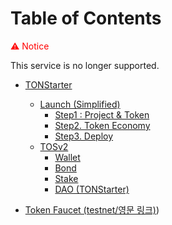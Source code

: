 # Table of Contents

<span style="color: red;">⚠️ Notice</span>

This service is no longer supported.



* [TONStarter](service-guide/tonstarter/README.md)
  * [Launch (Simplified)](service-guide/tonstarter/launch-simplified/README.md)
    * [Step1 : Project & Token](service-guide/tonstarter/launch-simplified/step1-project-and-token.md)
    * [Step2. Token Economy](service-guide/tonstarter/launch-simplified/step2.-token-economy.md)
    * [Step3. Deploy](service-guide/tonstarter/launch-simplified/step3.-deploy.md)
  * [TOSv2](service-guide/tonstarter/tosv2/README.md)
    * [Wallet](service-guide/tonstarter/tosv2/wallet.md)
    * [Bond](service-guide/tonstarter/tosv2/bond.md)
    * [Stake](service-guide/tonstarter/tosv2/stake.md)
    * [DAO (TONStarter)](service-guide/tonstarter/tosv2/dao-tonstarter.md)

* [Token Faucet (testnet/영문 링크)](../EN/service-guide/faucet-testnet.md))